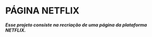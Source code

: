 # PÁGINA NETFLIX   # 

##### Esse projeto consiste na recriação de uma página da plataforma NETFLIX. #####



